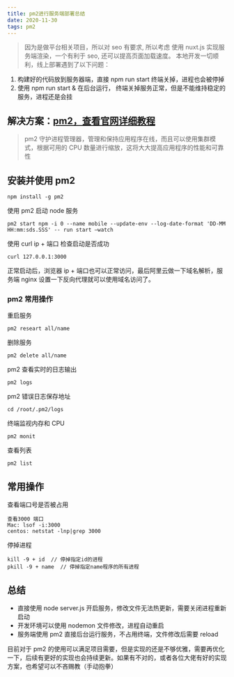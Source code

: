 ```yaml
---
title: pm2进行服务端部署总结
date: 2020-11-30
tags: pm2
---
```


> 因为是做平台相关项目，所以对 seo 有要求, 所以考虑 使用 nuxt.js 实现服务端渲染，一个有利于 seo, 还可以提高页面加载速度。
> 本地开发一切顺利，线上部署遇到了以下问题：

1. 构建好的代码放到服务器端，直接 npm run start 终端关掉，进程也会被停掉
2. 使用 npm run start & 在后台运行， 终端关掉服务正常，但是不能维持稳定的服务，进程还是会挂

## 解决方案：[pm2，查看官网详细教程](https://pm2.keymetrics.io/)

> pm2 守护进程管理器，管理和保持应用程序在线，而且可以使用集群模式，根据可用的 CPU 数量进行缩放，这将大大提高应用程序的性能和可靠性

## 安装并使用 pm2

```
npm install -g pm2
```

使用 pm2 启动 node 服务

```
pm2 start npm -i 0 --name mobile --update-env --log-date-format 'DD-MM HH:mm:sds.SSS' -- run start —watch
```

使用 curl ip + 端口 检查启动是否成功

```
curl 127.0.0.1:3000
```

正常启动后，浏览器 ip + 端口也可以正常访问，最后阿里云做一下域名解析，服务端 nginx 设置一下反向代理就可以使用域名访问了。

### pm2 常用操作

重启服务

```
pm2 researt all/name
```

删除服务

```
pm2 delete all/name
```

pm2 查看实时的日志输出

```
pm2 logs
```

pm2 错误日志保存地址

```
cd /root/.pm2/logs
```

终端监视内存和 CPU

```
pm2 monit
```

查看列表

```
pm2 list
```

## 常用操作

查看端口号是否被占用

```
查看3000 端口
Mac: lsof -i:3000
centos: netstat -lnp|grep 3000
```

停掉进程

```
kill -9 + id  // 停掉指定id的进程
pkill -9 + name  // 停掉指定name程序的所有进程
```

## 总结

- 直接使用 node server.js 开启服务，修改文件无法热更新，需要关闭进程重新启动
- 开发环境可以使用 nodemon 文件修改，进程自动重启
- 服务端使用 pm2 直接后台运行服务，不占用终端，文件修改后需要 reload

目前对于 pm2 的使用可以满足项目需要，但是实现的还是不够优雅，需要再优化一下，后续有更好的实现也会持续更新。如果有不对的，或者各位大佬有好的实现方案，也希望可以不吝赐教（手动抱拳）
